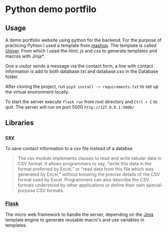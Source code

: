 # Python demo portfilo

## Usage 
A demo portfolio website using python for the backend.
For the purpose of practicing Pyhton I used a template from [mashup](http://www.mashup-template.com/templates.html).
The template is called [Univer](http://www.mashup-template.com/preview.html?template=univers).
From which I used the html, js and css to generate templates and macros with Jinja*.

One a visitor sends a message via the contact form, a line with contact information is add to both database.txt and database.csv in the Database folder.

After cloning the project, run `pip3 install -r requirements.txt` to set up the virtual environment locally.

To start the server execute `flask run` from root directory and `Ctrl + C` to quit.
The server will run on port 5000 `http://127.0.0.1:5000/`

## Libraries 

### [csv](https://docs.python.org/3/library/csv.html)
To save contact information to a csv file instead of a databse
> The csv module implements classes to read and write tabular data in CSV format. It allows programmers to say, 
>“write this data in the format preferred by Excel,” or “read data from this file which was generated by Excel,” 
>without knowing the precise details of the CSV format used by Excel. Programmers can also describe the CSV formats 
>understood by other applications or define their own special-purpose CSV formats.

### [Flask](https://flask.palletsprojects.com/en/1.1.x/)
The micro web framework to handle the server, depending on the 
[Jinja](https://palletsprojects.com/p/jinja/) template engine to generate reusable macro's and use variables in templates.
